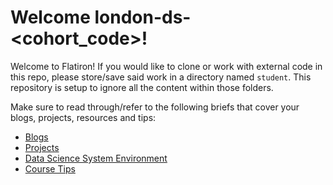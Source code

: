 # Welcome london-ds-<cohort_code>!

Welcome to Flatiron! If you would like to clone or work with external code in this repo, please store/save said work in a directory named `student`. This repository is setup to ignore all the content within those folders.

Make sure to read through/refer to the following briefs that cover your blogs, projects, resources and tips:
- [Blogs](BLOG_BRIEF.md)
- [Projects](PROJECTS_BRIEF.md)
- [Data Science System Environment](https://github.com/learn-co-curriculum/dsc-data-science-env#updating-your-virtual-environment)
- [Course Tips](COURSE_TIPS.md)
